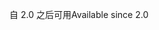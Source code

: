 <span data-ttu-id="17f18-101">自 2.0 之后可用</span><span class="sxs-lookup"><span data-stu-id="17f18-101">Available since 2.0</span></span>